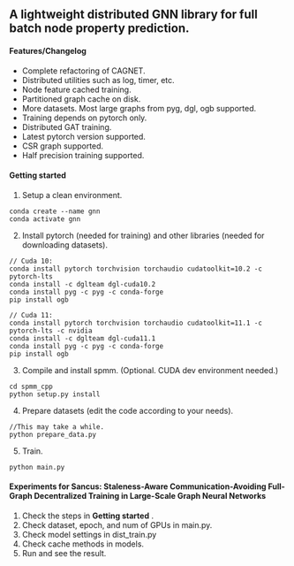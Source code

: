 ## A lightweight distributed GNN library for full batch node property prediction. 


#### Features/Changelog 
- Complete refactoring of CAGNET. 
- Distributed utilities such as log, timer, etc. 
- Node feature cached training.
- Partitioned graph cache on disk.
- More datasets. Most large graphs from pyg, dgl, ogb supported.
- Training depends on pytorch only.
- Distributed GAT training.
- Latest pytorch version supported. 
- CSR graph supported.
- Half precision training supported.


#### Getting started

1. Setup a clean environment.
```
conda create --name gnn
conda activate gnn
```
2. Install pytorch (needed for training) and other libraries (needed for downloading datasets). 


```
// Cuda 10:
conda install pytorch torchvision torchaudio cudatoolkit=10.2 -c pytorch-lts
conda install -c dglteam dgl-cuda10.2
conda install pyg -c pyg -c conda-forge
pip install ogb
```

```
// Cuda 11:
conda install pytorch torchvision torchaudio cudatoolkit=11.1 -c pytorch-lts -c nvidia
conda install -c dglteam dgl-cuda11.1
conda install pyg -c pyg -c conda-forge
pip install ogb
```

3. Compile and install spmm. (Optional. CUDA dev environment needed.)
```
cd spmm_cpp
python setup.py install
```

4. Prepare datasets (edit the code according to your needs).
```
//This may take a while.
python prepare_data.py
```
5. Train.
```
python main.py
```


#### Experiments for Sancus: Staleness-Aware Communication-Avoiding Full-Graph Decentralized Training in Large-Scale Graph Neural Networks
1. Check the steps in **Getting started** .
2. Check dataset, epoch, and num of GPUs in main.py.
3. Check model settings in dist_train.py 
4. Check cache methods in models.
5. Run and see the result. 

